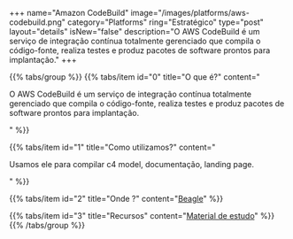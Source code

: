 +++
name="Amazon CodeBuild"
image="/images/platforms/aws-codebuild.png"
category="Platforms"
ring="Estratégico"
type="post"
layout="details"
isNew="false"
description="O AWS CodeBuild é um serviço de integração contínua totalmente gerenciado que compila o código-fonte, realiza testes e produz pacotes de software prontos para implantação."
+++

{{% tabs/group %}}
  {{% tabs/item id="0" title="O que é?" content="<p>O AWS CodeBuild é um serviço de integração contínua totalmente gerenciado que compila o código-fonte, realiza testes e produz pacotes de software prontos para implantação.</p>" %}}

  {{% tabs/item id="1" title="Como utilizamos?" content="<p>Usamos ele para compilar c4 model, documentação, landing page.</p>" %}}

  {{% tabs/item id="2" title="Onde ?" content="<a href='https://usebeagle.io/'>Beagle</a>" %}}

  {{% tabs/item id="3" title="Recursos" content="<a href='https://aws.amazon.com/pt/training/?nc2=h_ql_le_tc' target='_blank'>Material de estudo</a>" %}}
{{% /tabs/group %}}
